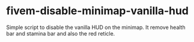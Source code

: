 # fivem-disable-minimap-vanilla-hud
Simple script to disable the vanilla HUD on the minimap. It remove health bar and stamina bar and also the red reticle.
